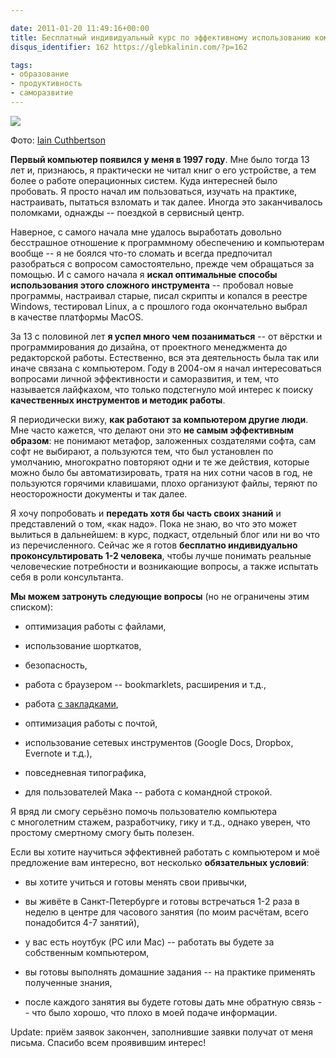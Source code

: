 ```yaml
---

date: 2011-01-20 11:49:16+00:00
title: Бесплатный индивидуальный курс по эффективному использованию компьютера
disqus_identifier: 162 https://glebkalinin.com/?p=162

tags:
- образование
- продуктивность
- саморазвитие
---
```


![](https://glebkalinin.com/featured/2011/01/macpc.jpg)

Фото: [Iain Cuthbertson](http://www.flickr.com/photos/bigcuthy/)



**Первый компьютер появился у меня в 1997 году**. Мне было тогда 13 лет и, признаюсь, я практически не читал книг о его устройстве, а тем более о работе операционных систем. Куда интересней было пробовать. Я просто начал им пользоваться, изучать на практике, настраивать, пытаться взломать и так далее. Иногда это заканчивалось поломками, однажды -- поездкой в сервисный центр. 

Наверное, с самого начала мне удалось выработать довольно бесстрашное отношение к программному обеспечению и компьютерам вообще -- я не боялся что-то сломать и всегда предпочитал разобраться с вопросом самостоятельно, прежде чем обращаться за помощью. И с самого начала я **искал оптимальные способы использования этого сложного инструмента** -- пробовал новые программы, настраивал старые, писал скрипты и копался в реестре Windows, тестировал Linux, а с прошлого года окончательно выбрал в качестве платформы MacOS.

За 13 с половиной лет **я успел много чем позаниматься** -- от вёрстки и программирования до дизайна, от проектного менеджмента до редакторской работы. Естественно, вся эта деятельность была так или иначе связана с компьютером. Году в 2004-ом я начал интересоваться вопросами личной эффективности и саморазвития, и тем, что называется лайфкахом, что только подстегнуло мой интерес к поиску **качественных инструментов и методик работы**.

Я периодически вижу, **как работают за компьютером другие люди**. Мне часто кажется, что делают они это **не самым эффективным образом**: не понимают метафор, заложенных создателями софта, сам софт не выбирают, а пользуются тем, что был установлен по умолчанию, многократно повторяют одни и те же действия, которые можно было бы автоматизировать, тратя на них сотни часов в год, не пользуются горячими клавишами, плохо организуют файлы, теряют по неосторожности документы и так далее.

Я хочу попробовать и **передать хотя бы часть своих знаний** и представлений о том, «как надо». Пока не знаю, во что это может вылиться в дальнейшем: в курс, подкаст, отдельный блог или ни во что из перечисленного. Сейчас же я готов **бесплатно индивидуально проконсультировать 1-2 человека**, чтобы лучше понимать реальные человеческие потребности и возникающие вопросы, а также испытать себя в роли консультанта.

<!-- more -->

**Мы можем затронуть следующие вопросы** (но не ограничены этим списком): 




	
  * оптимизация работы с файлами, 

	
  * использование шорткатов, 

	
  * безопасность, 

	
  * работа с браузером -- bookmarklets, расширения и т.д.,


  * работа [с закладками](https://glebkalinin.com/delicious-bookmarks/),

	
  * оптимизация работы с почтой,

	
  * использование сетевых инструментов (Google Docs, Dropbox, Evernote и т.д.),


  * повседневная типографика,

	
  * для пользователей Мака -- работа с командной строкой.



Я вряд ли смогу серьёзно помочь пользователю компьютера с многолетним стажем, разработчику, гику и т.д., однако уверен, что простому смертному смогу быть полезен.

Если вы хотите научиться эффективней работать с компьютером и моё предложение вам интересно, вот несколько **обязательных условий**:




	
  * вы хотите учиться и готовы менять свои привычки,

	
  * вы живёте в Санкт-Петербурге и готовы встречаться 1-2 раза в неделю в центре для часового занятия (по моим расчётам, всего понадобится 4-7 занятий),

	
  * у вас есть ноутбук (PC или Mac) -- работать вы будете за собственным компьютером, 

	
  * вы готовы выполнять домашние задания -- на практике применять полученные знания,
	
  * после каждого занятия вы будете готовы дать мне обратную связь -- что было хорошо, что плохо в моей подаче информации.



Update: приём заявок закончен, заполнившие заявки получат от меня письма. Спасибо всем проявившим интерес!

